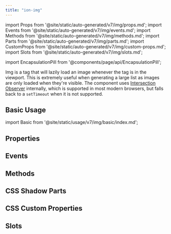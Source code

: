 ```yaml
---
title: "ion-img"
---
```


import Props from '@site/static/auto-generated/v7/img/props.md';
import Events from '@site/static/auto-generated/v7/img/events.md';
import Methods from '@site/static/auto-generated/v7/img/methods.md';
import Parts from '@site/static/auto-generated/v7/img/parts.md';
import CustomProps from '@site/static/auto-generated/v7/img/custom-props.md';
import Slots from '@site/static/auto-generated/v7/img/slots.md';

<head>
  <title>Img Tag to Lazy Load Images in Viewport | ion-img Tag</title>
  <meta name="description" content="Img tag lazy loads images whenever the tag is in the viewport. Utilize this component when generating large lists—as images are only loaded when visible." />
</head>

import EncapsulationPill from '@components/page/api/EncapsulationPill';

<EncapsulationPill type="shadow" />


Img is a tag that will lazily load an image whenever the tag is in the viewport. This is extremely useful when generating a large list as images are only loaded when they're visible. The component uses [Intersection Observer](https://caniuse.com/#feat=intersectionobserver) internally, which is supported in most modern browsers, but falls back to a `setTimeout` when it is not supported.

## Basic Usage

import Basic from '@site/static/usage/v7/img/basic/index.md';

<Basic />

## Properties
<Props />

## Events
<Events />

## Methods
<Methods />

## CSS Shadow Parts
<Parts />

## CSS Custom Properties
<CustomProps />

## Slots
<Slots />